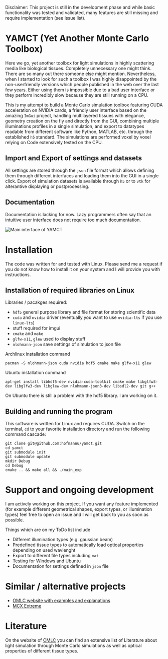 Disclaimer: This project is still in the development phase and while basic functionality was tested and validated, many features are still missing and require implementation (see Issue list).

# YAMCT (Yet Another Monte Carlo Toolbox)
Here we go, yet another toolbox for light simulations in highly scattering media like biological tissues. Completely unnecessary one might think. There are so many out there someone else might mention. Nevertheless, when I started to look for such a toolbox I was highly disappointed by the non-userfriendly versions which people published in the web over the last few years. Either using them is impossible due to a bad user interface or they perform incredibly slow because they are still running on a CPU.

This is my attempt to build a Monte Carlo simulation toolbox featuring CUDA acceleration on NVIDIA cards, a friendly user interface based on the amazing `ImGui` project, handling multilayered tissues with elegance, geometry creation on the fly and directly from the GUI, combining multiple illuminations profiles in a single simulation, and export to datatypes readable from different software like Python, MATLAB, etc. through the established `h5` standard. The simulations are performed voxel by voxel relying on Code extensively tested on the CPU.

## Import and Export of settings and datasets
All settings are stored through the `json` file format which allows defining them through different interfaces and loading them into the GUI in a single click. Export of simulation datasets is available through `h5` or to `vtk` for alterantive displaying or postprocessing.

## Documentation
Documentation is lacking for now. Lazy programmers often say that an intuitive user interface does not require too much documentation.

![Main interface of YAMCT](https://hofmannu.org/wp-content/uploads/2020/12/yamct-1024x795.jpg "Main interface")

# Installation

The code was written for and tested with Linux. Please send me a request if you do not know how to install it on your system and I will provide you with instructions.

## Installation of required libraries on Linux

Libraries / pacakges required:
*  `hdf5` general purpose library and file format for storing scientific data
*  `cuda` and `nvidia` driver (eventually you want to use `nvidia-lts` if you use `linux-lts`)
*   stuff required for imgui
*  `cmake` and `make`
*  `glfw-x11`, `glew` used to display stuff
*  `nlohmann-json` save settings of simulation to json file

Archlinux installation command
```
pacman -S nlohmann-json cuda nvidia hdf5 cmake make glfw-x11 glew
```

Ubuntu installation command
```
apt-get install libhdf5-dev nvidia-cuda-toolkit cmake make libglfw3-dev libglfw3-dev libglew-dev nlohmann-json3-dev libsdl2-dev git g++
```

On Ubuntu there is still a problem with the hdf5 library. I am working on it.

## Building and running the program
This software is written for Linux and requires CUDA. Switch on the terminal, `cd` to your favorite installation directory and run the following command cascade:

```
git clone git@github.com:hofmannu/yamct.git
cd yamct
git submodule init
git submodule update
mkdir Debug
cd Debug
cmake .. && make all && ./main_exp
```

# Support and ongoing development

I am actively working on this project. If you want any feature implemented (for example different geometrical shapes, export types, or illumination types) feel free to open an issue and I will get back to you as soon as possible.

Things which are on my ToDo list include
*  Different illumination types (e.g. gaussian beam)
*  Predefined tissue types to automatically load optical properties depending on used wavlenght
*  Export to different file types including `mat`
*  Testing for Windows and Ubuntu
*  Documentation for settings defined in `json` file

# Similar / alternative projects
*  [OMLC website with examples and explanations](https://omlc.org/software/mc/)
*  [MCX Extreme](mcx.space)

# Literature
On the website of [OMLC](https://omlc.org/news/index.html) you can find an extensive list of Literature about light simulation through Monte Carlo simulations as well as optical properties of different tissue types.


